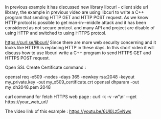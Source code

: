 In previous example it has discussed new library libcurl - client side url library, the example in previous video are using libcurl to write a C++ program that sending HTTP GET and HTTP POST request. 
As we know HTTP protcol is possible to get man-in--middle attack and it has been considered as not secure protcol. and many
API and project are disable of using HTTP and switched to using HTTPS protcol.

https://curl.se/libcurl/
Since there are more web security concerning and it looks like HTTPS is replacing HTTP in these days.
In this short video it will discuss how to use libcurl write a C++ program  to send HTTPS GET and HTTPS POST request.

Open SSL Create Certificate command :

openssl req -x509 -nodes -days 365 -newkey rsa:2048 -keyout my_private.key -out my_x509_certificate.crt
openssl dhparam -out my_dh2048.pem 2048

curl command for fetch HTTPS web page :
curl -k -v -w'\n' --get https://your_web_url/

The video link of this example : https://youtu.be/6Ul0Lz5vNws
